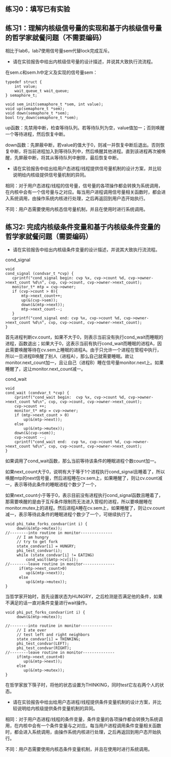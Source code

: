 ## 练习0：填写已有实验

## 练习1：理解内核级信号量的实现和基于内核级信号量的哲学家就餐问题（不需要编码）

相比于lab6，lab7使用信号量sem代替lock完成互斥。

- 请在实验报告中给出内核级信号量的设计描述，并说其大致执行流流程。

在sem.c和sem.h中定义及实现的信号量sem：
```
typedef struct {
    int value;
    wait_queue_t wait_queue;
} semaphore_t;

void sem_init(semaphore_t *sem, int value);
void up(semaphore_t *sem);
void down(semaphore_t *sem);
bool try_down(semaphore_t *sem);
```

up函数：先禁用中断，检查等待队列。若等待队列为空，value值加一；否则唤醒一个等待进程，然后恢复中断。

down函数：先屏蔽中断，若value的值大于0，则减一并恢复中断后退出。否则恢复中断，将当前进程加入到等待队列中，然后唤醒其他进程。直到该进程再次被唤醒，先屏蔽中断，将其从等待队列中删除，最后恢复中断。

- 请在实验报告中给出给用户态进程/线程提供信号量机制的设计方案，并比较说明给内核级提供信号量机制的异同。

相同：对于用户态进程/线程的信号量，信号量的各项操作都会转换为系统调用，在内核中会有一个信号量与之对应。每当用户进程调用信号量相关函数时，都会进入系统调用，由操作系统内核进行处理，之后再返回到用户态开始执行。

不同：用户态需要使用内核态信号量机制，并且在使用时进行系统调用。

## 练习2: 完成内核级条件变量和基于内核级条件变量的哲学家就餐问题（需要编码）

- 请在实验报告中给出内核级条件变量的设计描述，并说其大致执行流流程。


cond_signal

```
void 
cond_signal (condvar_t *cvp) {
   cprintf("cond_signal begin: cvp %x, cvp->count %d, cvp->owner->next_count %d\n", cvp, cvp->count, cvp->owner->next_count);  
   monitor_t* mtp = cvp->owner;
   if (cvp->count > 0){
	   mtp->next_count++;
	   up(&(cvp->sem));
	   down(&(mtp->next));
	   mtp->next_count--;
   }
   cprintf("cond_signal end: cvp %x, cvp->count %d, cvp->owner->next_count %d\n", cvp, cvp->count, cvp->owner->next_count);
}
```

首先进程判断cv.count，如果不大于0，则表示当前没有执行cond_wait而睡眠的进程，函数退出；如果大于0，这表示当前有执行cond_wait而睡眠的进程A，因此需要唤醒等待在cv.sem上睡眠的进程A。由于只允许一个进程在管程中执行，所以一旦进程B唤醒了别人（进程A），那么自己就需要睡眠。故让monitor.next_count加一，且让自己（进程B）睡在信号量monitor.next上。如果睡醒了，这让monitor.next_count减一。

cond_wait

```
void
cond_wait (condvar_t *cvp) {
    cprintf("cond_wait begin:  cvp %x, cvp->count %d, cvp->owner->next_count %d\n", cvp, cvp->count, cvp->owner->next_count);
    cvp->count ++;
    monitor_t* mtp = cvp->owner;
    if (mtp->next_count > 0)
    	up(&(mtp->next));
    else
    	up(&(mtp->mutex));
    down(&(cvp->sem));
    cvp->count --;
    cprintf("cond_wait end:  cvp %x, cvp->count %d, cvp->owner->next_count %d\n", cvp, cvp->count, cvp->owner->next_count);
}
```

如果调用了cond_wait函数，那么当前等待该条件的睡眠进程个数count加一。

如果next_count大于0，说明有大于等于1个进程执行cond_signal且睡着了，所以唤醒mtp的next信号量，然后进程睡在cv.sem上，如果睡醒了，则让cv.count减一，表示等待此条件的睡眠进程个数少了一个，

如果next_count小于等于0，表示目前没有进程执行cond_signal函数且睡着了，那需要唤醒的是由于互斥条件限制而无法进入管程的进程，所以要唤醒睡在monitor.mutex上的进程。然后进程A睡在cv.sem上，如果睡醒了，则让cv.count减一，表示等待此条件的睡眠进程个数少了一个，可继续执行了。

```
void phi_take_forks_condvar(int i) {
     down(&(mtp->mutex));
//--------into routine in monitor--------------
     // I am hungry
     // try to get fork
     state_condvar[i] = HUNGRY;
     phi_test_condvar(i);
     while (state_condvar[i] != EATING)
    	 cond_wait(&mtp->cv[i]);
//--------leave routine in monitor--------------
      if(mtp->next_count>0)
         up(&(mtp->next));
      else
         up(&(mtp->mutex));
}
```

当哲学家开始时，首先设置状态为HUNGRY，之后检测是否满足他的条件，如果不满足的话一直对条件变量进行wait操作。

```
void phi_put_forks_condvar(int i) {
     down(&(mtp->mutex));

//--------into routine in monitor--------------
     // I ate over
     // test left and right neighbors
     state_condvar[i] = THINKING;
     phi_test_condvar(LEFT);
     phi_test_condvar(RIGHT);
//--------leave routine in monitor--------------
     if(mtp->next_count>0)
        up(&(mtp->next));
     else
        up(&(mtp->mutex));
}
```

在哲学家放下筷子时，将他的状态设置为THINKING，同时test它左右两个人的状态。

- 请在实验报告中给出给用户态进程/线程提供条件变量机制的设计方案，并比较说明给内核级提供条件变量机制的异同。

相同：对于用户态进程/线程的条件变量，条件变量的各项操作都会转换为系统调用，在内核中会有一个条件变量与之对应。每当用户进程调用条件变量相关函数时，都会进入系统调用，由操作系统内核进行处理，之后再返回到用户态开始执行。

不同：用户态需要使用内核态条件变量机制，并且在使用时进行系统调用。


